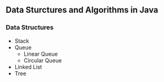 ## Data Sturctures and Algorithms in Java
  
  ### Data Structures
  * Stack
  * Queue
    * Linear Queue
    * Circular Queue
  * Linked List
  * Tree
